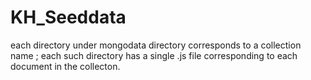 # KH_Seeddata

each directory under mongodata directory corresponds to a collection name ; each such directory has a single .js file corresponding to each document in the collecton.

